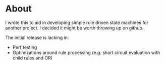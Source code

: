 # About

I wrote this to aid in developing simple rule driven state machines for another project. I decided it might be worth
throwing up on github.

The initial release is lacking in:

- Perf testing
- Optimizations around rule processing (e.g. short circuit evaluation with child rules and OR)

